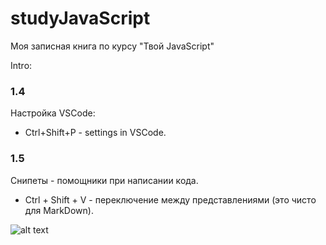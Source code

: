 # studyJavaScript

Моя записная книга по курсу "Твой JavaScript" 

Intro:
### 1.4

Настройка VSCode:
- Ctrl+Shift+P - settings in VSCode.

### 1.5 

Снипеты - помощники при написании кода.

- Ctrl + Shift + V - переключение между представлениями (это чисто для MarkDown).

![alt text](image.png)
